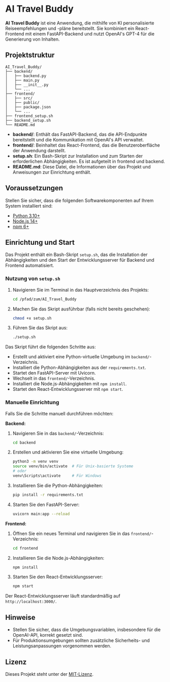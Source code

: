 # AI Travel Buddy

**AI Travel Buddy** ist eine Anwendung, die mithilfe von KI personalisierte Reiseempfehlungen und -pläne bereitstellt. Sie kombiniert ein React-Frontend mit einem FastAPI-Backend und nutzt OpenAI's GPT-4 für die Generierung von Inhalten.

## Projektstruktur

```
AI_Travel_Buddy/
├── backend/
│   ├── backend.py
│   ├── main.py
│   ├── __init__.py
│   └── ...
├── frontend/
│   ├── src/
│   ├── public/
│   ├── package.json
│   └── ...
├── frontend_setup.sh
├── backend_setup.sh
└── README.md
```

- **backend/**: Enthält das FastAPI-Backend, das die API-Endpunkte bereitstellt und die Kommunikation mit OpenAI's API verwaltet.
- **frontend/**: Beinhaltet das React-Frontend, das die Benutzeroberfläche der Anwendung darstellt.
- **setup.sh**: Ein Bash-Skript zur Installation und zum Starten der erforderlichen Abhängigkeiten. Es ist aufgeteilt in frontend und backend.
- **README.md**: Diese Datei, die Informationen über das Projekt und Anweisungen zur Einrichtung enthält.

## Voraussetzungen

Stellen Sie sicher, dass die folgenden Softwarekomponenten auf Ihrem System installiert sind:

- [Python 3.10+](https://www.python.org/downloads/)
- [Node.js 14+](https://nodejs.org/)
- [npm 6+](https://www.npmjs.com/get-npm)

## Einrichtung und Start

Das Projekt enthält ein Bash-Skript `setup.sh`, das die Installation der Abhängigkeiten und den Start der Entwicklungsserver für Backend und Frontend automatisiert.

### Nutzung von `setup.sh`

1. Navigieren Sie im Terminal in das Hauptverzeichnis des Projekts:

   ```bash
   cd /pfad/zum/AI_Travel_Buddy
   ```

2. Machen Sie das Skript ausführbar (falls nicht bereits geschehen):

   ```bash
   chmod +x setup.sh
   ```

3. Führen Sie das Skript aus:

   ```bash
   ./setup.sh
   ```

Das Skript führt die folgenden Schritte aus:

- Erstellt und aktiviert eine Python-virtuelle Umgebung im `backend/`-Verzeichnis.
- Installiert die Python-Abhängigkeiten aus der `requirements.txt`.
- Startet den FastAPI-Server mit Uvicorn.
- Wechselt in das `frontend/`-Verzeichnis.
- Installiert die Node.js-Abhängigkeiten mit `npm install`.
- Startet den React-Entwicklungsserver mit `npm start`.

### Manuelle Einrichtung

Falls Sie die Schritte manuell durchführen möchten:

**Backend:**

1. Navigieren Sie in das `backend/`-Verzeichnis:

   ```bash
   cd backend
   ```

2. Erstellen und aktivieren Sie eine virtuelle Umgebung:

   ```bash
   python3 -m venv venv
   source venv/bin/activate  # Für Unix-basierte Systeme
   # oder
   venv\Scripts\activate     # Für Windows
   ```

3. Installieren Sie die Python-Abhängigkeiten:

   ```bash
   pip install -r requirements.txt
   ```

4. Starten Sie den FastAPI-Server:

   ```bash
   uvicorn main:app --reload
   ```

**Frontend:**

1. Öffnen Sie ein neues Terminal und navigieren Sie in das `frontend/`-Verzeichnis:

   ```bash
   cd frontend
   ```

2. Installieren Sie die Node.js-Abhängigkeiten:

   ```bash
   npm install
   ```

3. Starten Sie den React-Entwicklungsserver:

   ```bash
   npm start
   ```

Der React-Entwicklungsserver läuft standardmäßig auf `http://localhost:3000/`.

## Hinweise

- Stellen Sie sicher, dass die Umgebungsvariablen, insbesondere für die OpenAI-API, korrekt gesetzt sind.
- Für Produktionsumgebungen sollten zusätzliche Sicherheits- und Leistungsanpassungen vorgenommen werden.

## Lizenz

Dieses Projekt steht unter der [MIT-Lizenz](LICENSE).
